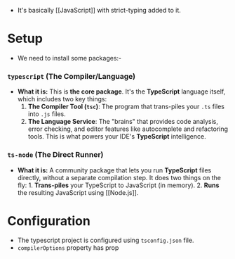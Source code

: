 - It's basically [[JavaScript]] with strict-typing added to it.
# Setup
- We need to install some packages:-
### `typescript` (The Compiler/Language)
- **What it is:** This is **the core package**. It's the **TypeScript** language itself, which includes two key things:
    1. **The Compiler Tool (`tsc`)**: The program that trans-piles your `.ts` files into `.js` files.
    2. **The Language Service**: The "brains" that provides code analysis, error checking, and editor features like autocomplete and refactoring tools. This is what powers your IDE's **TypeScript** intelligence.
### `ts-node` (The Direct Runner)
- **What it is:** A community package that lets you run **TypeScript** files directly, without a separate compilation step. It does two things on the fly:
       1. **Trans-piles** your TypeScript to JavaScript (in memory).
       2. **Runs** the resulting JavaScript using [[Node.js]].
# Configuration
- The typescript project is configured using `tsconfig.json` file.
- `compilerOptions` property has prop